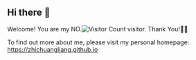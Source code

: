 ## Hi there 👋

<!--
**zhichuangliang/zhichuangliang** is a ✨ _special_ ✨ repository because its `README.md` (this file) appears on your GitHub profile.

Here are some ideas to get you started:

- 🔭 I’m currently working on ...
- 🌱 I’m currently learning ...
- 👯 I’m looking to collaborate on ...
- 🤔 I’m looking for help with ...
- 💬 Ask me about ...
- 📫 How to reach me: ...
- 😄 Pronouns: ...
- ⚡ Fun fact: ...
-->


Welcome! You are my NO.![Visitor Count](https://profile-counter.glitch.me/zhichuangliang/count.svg) visitor. Thank You!🎉🎉

To find out more about me, please visit my personal homepage: https://zhichuangliang.github.io

<!--
![Top Langs](https://github-readme-stats.vercel.app/api/top-langs/?username=zhichuangliang&theme=default)

![Zhichuang Liang's github stats](https://github-readme-stats.vercel.app/api?username=zhichuangliang&show_icons=true&theme=default)
-->

